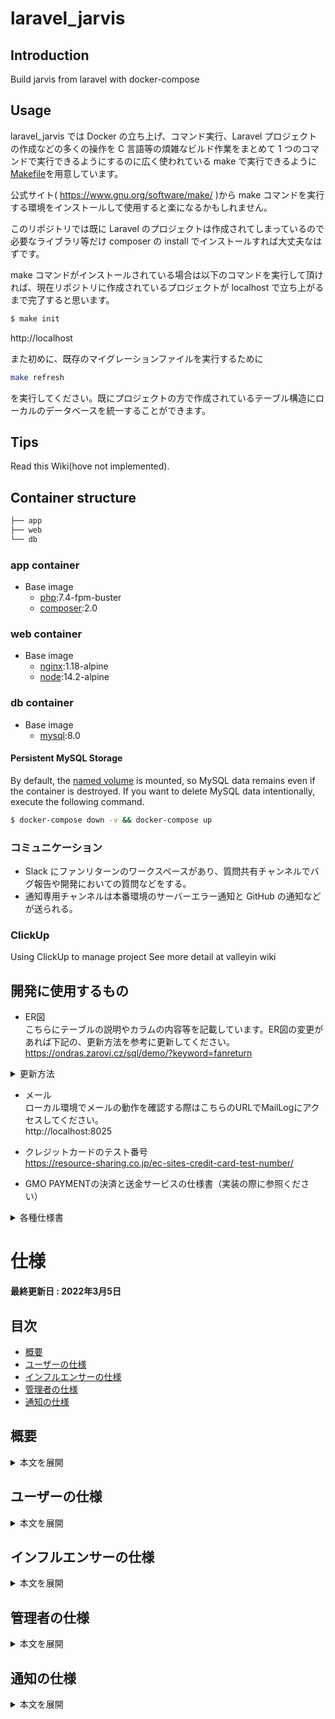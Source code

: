 # laravel_jarvis

## Introduction

Build jarvis from laravel with docker-compose

## Usage

laravel_jarvis では Docker の立ち上げ、コマンド実行、Laravel プロジェクトの作成などの多くの操作を C 言語等の煩雑なビルド作業をまとめて 1 つのコマンドで実行できるようにするのに広く使われている make で実行できるように[Makefile](https://github.com/valleyin-dev/laravel_jarvis/blob/main/Makefile)を用意しています。

公式サイト( https://www.gnu.org/software/make/ )から make コマンドを実行する環境をインストールして使用すると楽になるかもしれません。

このリポジトリでは既に Laravel のプロジェクトは作成されてしまっているので必要なライブラリ等だけ composer の install でインストールすれば大丈夫なはずです。

make コマンドがインストールされている場合は以下のコマンドを実行して頂ければ、現在リポジトリに作成されているプロジェクトが localhost で立ち上がるまで完了すると思います。

```bash
$ make init
```

http://localhost

また初めに、既存のマイグレーションファイルを実行するために

```bash
make refresh
```

を実行してください。既にプロジェクトの方で作成されているテーブル構造にローカルのデータベースを統一することができます。

## Tips

Read this Wiki(hove not implemented). <!-- [Wiki](). -->

## Container structure

```bash
├── app
├── web
└── db
```

### app container

- Base image
  - [php](https://hub.docker.com/_/php):7.4-fpm-buster
  - [composer](https://hub.docker.com/_/composer):2.0

### web container

- Base image
  - [nginx](https://hub.docker.com/_/nginx):1.18-alpine
  - [node](https://hub.docker.com/_/node):14.2-alpine

### db container

- Base image
  - [mysql](https://hub.docker.com/_/mysql):8.0

#### Persistent MySQL Storage

By default, the [named volume](https://docs.docker.com/compose/compose-file/#volumes) is mounted, so MySQL data remains even if the container is destroyed.
If you want to delete MySQL data intentionally, execute the following command.

```bash
$ docker-compose down -v && docker-compose up
```

### コミュニケーション

- Slack にファンリターンのワークスペースがあり、質問共有チャンネルでバグ報告や開発においての質問などをする。
- 通知専用チャンネルは本番環境のサーバーエラー通知と GitHub の通知などが送られる。

### ClickUp

Using ClickUp to manage project
See more detail at valleyin wiki

## 開発に使用するもの

- ER図<br>
こちらにテーブルの説明やカラムの内容等を記載しています。ER図の変更があれば下記の、更新方法を参考に更新してください。<br>
https://ondras.zarovi.cz/sql/demo/?keyword=fanreturn
<details>
<summary>更新方法</summary>

1. 画面右上の「SAVE / LOAD」をクリック<br>
<img width="192" src="https://user-images.githubusercontent.com/66456130/160050433-f5d515a7-7fc0-40ac-8fe8-556c41cb59ac.png"><br>
2. 下記画像の「SAVE」ボタンをクリック<br>
<img width="387" src="https://user-images.githubusercontent.com/66456130/160050437-83e56341-eb5d-4456-9932-ff4bc6bbfc81.png"><br>
3. 「OK」ボタンをクリック<br>
<img width="445" src="https://user-images.githubusercontent.com/66456130/160050439-a207ff5c-4c9e-472f-a803-a518d789f260.png">
</details>


- メール<br>
ローカル環境でメールの動作を確認する際はこちらのURLでMailLogにアクセスしてください。<br>
http://localhost:8025

- クレジットカードのテスト番号<br>
https://resource-sharing.co.jp/ec-sites-credit-card-test-number/

- GMO PAYMENTの決済と送金サービスの仕様書（実装の際に参照ください）<br>
<details>
<summary>各種仕様書</summary>

【決済サービス】<br>
決済機能の実装や修正の際に参照ください。OrderID、ShopID、JobCd等のパラメータの説明も記載されています。<br>
[800_クレジットカード決済利用マニュアル_1.17.pdf](https://github.com/valleyin-dev/fan-return-laravel/files/8347530/800_._1.17.pdf)<br>

【送金サービス】<br>
銀行口座登録や送金処理の実装や修正の際に参照ください。Deposit_ID、Bank_ID、その他銀行のパラメータの説明も記載されています。<br>
[【GMO-PG送金サービス】(A2)API仕様書-銀行振込編_20210824.pdf](https://github.com/valleyin-dev/fan-return-laravel/files/8347529/GMO-PG.A2.API.-._20210824.pdf)<br>

【トークン仕様書】<br>
gmo-create-card-token.jsファイルの決済に使用するトークン生成処理を修正する際に参照ください。<br>
[トークン決済サービス仕様書_1_33.pdf](https://github.com/valleyin-dev/fan-return-laravel/files/8347531/_1_33.pdf)<br>
</details>

# 仕様

__最終更新日 : 2022年3月5日__

## 目次
- [概要](#概要)
- [ユーザーの仕様](#ユーザーの仕様)
- [インフルエンサーの仕様](#インフルエンサーの仕様)
- [管理者の仕様](#管理者の仕様)
- [通知の仕様](#通知の仕様)

## 概要

<details>
<summary>本文を展開</summary>

## __【ユーザー画面】__<br>
支援募集者（インフルエンサーやライバー等）がライブやイベント、やりたい事を叶える為にファンから資金を募ります。<br>
支援募集者はクラファンプロジェクトを作成し、支援したユーザーに対して返礼品や何らかのお礼をリターンとして設定します。<br>
プロジェクトを作成したら、管理者に申請を出し、審査にて問題なければ一定期間掲載されます。<br>
プロジェクトの募集形式はAll or Nothing か All inを採用しています。<br>
※詳細な仕様は下記 __All or Nothing と All in方式__ で解説しています。<br>

## __【管理画面】__<br>
プロジェクト募集者が作成したプロジェクトの審査や管理、資金の送金等を行います。<br>
プロジェクト、リターン、活動報告、支援者、ユーザーや管理者同士のメッセージ等を管理（CRUD処理）できます。<br>
※詳細な仕様は下記 __ユーザーの仕様__ や __管理者の仕様__ で説明しています。<br>

## __【PS（プロジェクトサポーター）リターン】__<br>
- リターンの中にはプロジェクトサポーター（以下「PS」という）リターンという特別なリターンがあります。<br>
これはプロジェクトを支援したユーザーが他のユーザーにそのプロジェクトを紹介、支援します。<br>
そして、プロジェクトを紹介した数をランキングで競い合い、そのランキングに応じてPSリターンの報酬を受け取る事ができます。
- PSはプロジェクトの紹介URLをSNSや知人で紹介し、紹介を受けたユーザーがそのリンクを踏んでから支援をした場合、ランキングの紹介人数に加算されます。<br>
__※開発当初は紹介したユーザーの支援総額で競い合う支援総額順のランキングも存在しましたが、現在は一旦保留との事でコメントアウトしています。（2022/3/5時点）__
- ランキングの何位までが報酬を受け取れるか、リターン内容等はプロジェクト実行者に委ねられています。

## __【All or Nothing と All in方式】__<br>
- All or Nothing<br>
予め設定した期間内に目標金額を達成することで、プロジェクト実行者は期間終了日までに集まった支援額を獲得できます。<br>
期限以内（50日以下）に目標金額に達成しなかった場合はプロジェクトは不成立となり、支援金はユーザーに返金されます。
※現在は50日ですが、客先の要望で変わる可能性があります。（2022/3/5時点）
- All in<br>
目標金額に達成しなかったとしても、プロジェクト実行者は期間終了日までに集まった応援購入額を獲得できます。

## __【決済機能について】__<br>
現在は決済機能としてGMO PAYMENTを実装しています。<br>
GMO PAYMENTを採用している理由は、All or Nothing方式でクラファンプロジェクトが目標金額に達しなかった場合、手数料無料で返金できるからです。（最長60日まで）<br>
GMO PAYMENTではクレジット決済日から最長60日まで「仮売上」として決済を計上できます。「仮売上」中は手数料無料で返金することができます。<br>
 「All or Nothing方式で目標金額に達成する」及び「All in方式」でプロジェクトが掲載終了となった場合にのみ、「本売上」として計上します。一度「本売上」にしてしまうと、決済を取り消す場合、手数料分は戻ってきません。

***
</details>



## ユーザーの仕様

<details>
<summary>本文を展開</summary>

### 新規会員登録画面

- OAuth（SNSやGoogle認証）で新規会員登録をする際、SNSのメールアドレスの共有設定が「無効」となっている場合、SNSでの会員登録は出来ません。<br>
SNSのメールアドレスの共有設定を「有効」にしてから、登録してください。

### クラファンTOP画面
<details>
<summary>本文を展開</summary>

- ヘッダー部の「エントリー一覧」は人気クリエーターとのコラボに募集する為のページに遷移します。<br>
__※こちらはWordPressにて作成されており、弊社の方で各種修正に対応しています。__
- ヘッダー部の「プロジェクト一覧」はクラファンのページに遷移します。<br>
__※こちらはLaravelにて作成されており、フリーランスや業務委託の方に対応して頂く部分になります。__
- TOP画面最上部にあるLINEの友達追加部分は、プロジェクトを立ち上げたいインフルエンサーが気軽に運営と相談出来る様に設置されています。<br>
<img width="667" src="https://user-images.githubusercontent.com/66456130/159869917-f031f667-2870-4daa-b14f-bbaf79fd71e0.png">

- TOP画面の一番上に掲載されているプロジェクトはランダムで表示しています。
- 「ランキング」は支援者数順が多いプロジェクト順に並んでいます。また、「現在の支援者数」は同じユーザーが何度購入しても購入した回数分が人数としてカウントされます。<br>
__※以前「現在の支援者数」は同じユーザーが複数回購入しても、支援者数を1人としてカウントしていました。__<br>
__そのロジックはProject.phpファイルのscopeGetWithPaymentsCountAndSumPriceメソッドにコメントアウトで残しています。（2022/3/24時点）__
- 「新規プロジェクト」はプロジェクト開始日順に並んでいます。
- 「掲載終了プロジェクト」は2022年1月6日以前のプロジェクトは非表示としています。（客先より、ベータ版の時に作成したプロジェクトを一旦非表示にして欲しいとの要望があった）
- プロジェクトの達成率(目標額に対する支援総額)は、30%以下,30%,50%,90%,100%以上の5段階で色が変わっていきます。<br>
以前、All-In方式でプロジェクトの達成率に応じて、リターンの報酬内容を変えるとのことでした。しかし現状はその様な仕様ではない為、元の達成率の表示のみに戻す可能性はあります。（2022/3/24時点）
<img width="993" src="https://user-images.githubusercontent.com/66456130/159861200-c99e9539-0c5f-48ef-aa1b-cfa8538133d3.png">

- 「もっと見る」ボタンからプロジェクト検索画面に遷移出来ます。<br>
※以前はヘッダーに検索アイコンがあり、プロジェクト検索画面に遷移できましたが、ヘッダーの項目が増えて、現状は削除しています。<br>
今後掲載数が増えると検索機能を使用する頻度も増える為、再度検索アイコンを設置する可能性があります。（2022/3/5時点）
- カテゴリごとに検索も可能です。検索したいカテゴリをクリックしてください。<br>
<img width="891" src="https://user-images.githubusercontent.com/66456130/159858162-e24b4b52-8a5e-4442-9d50-443615fc71ac.png"><br>

- __下記画像の「よくある質問・ヘルプ」は未実装です。（2022/3/24時点）__<br>
<img width="372" src="https://user-images.githubusercontent.com/66456130/159857557-c04ef6c8-cccd-4c7f-8557-3d42868b4822.png">

- 現状の仕様ではあまり使用されませんが、フッターにお問い合わせフォームがあります。
</details>

### プロジェクト検索画面

- プロジェクトのワード検索、ソート、絞り込みが可能です。
- 並び替えの「人気順」は現在「お気に入り数」の多い順にソートしています。今後修正の可能性はあります。（2022/3/5時点）

### プロジェクト詳細画面

<details>
<summary>本文を展開</summary>

- クラファンプロジェクトの内容、画像、動画、目標金額、終了日、リターン等の様々な情報を閲覧できます。
- 活動報告はプロジェクト募集者がプロジェクト進捗を投稿、発信する目的で使用します。<br>
※プロジェクトを支援したユーザーのみプロジェクトの「活動報告」を閲覧できます。
- 応援コメントはプロジェクト募集者に向けて応援メッセージを投稿する目的で使用します。<br>
※全てのユーザーが応援コメントを投稿出来ます。今後支援者しか投稿出来ないように仕様変更となる可能性もあります。
- プロジェクト支援後にPS解説画面（PSになる画面）やPSランキング画面に遷移する為のボタンが表示されるようになります。<br>
【支援前】<br>
<img width="513" src="https://user-images.githubusercontent.com/66456130/160031551-efd62791-6ad4-481a-9994-52d04b7980c6.png"><br>
【支援後】<br>
<img width="531" src="https://user-images.githubusercontent.com/66456130/160031558-b54d7634-e9dd-424e-80c1-8d268279f580.png">
</details>

### プロジェクト決済画面

<details>
<summary>本文を展開</summary>

- 購入に際し、ユーザー情報を入力します。リターンは各種複数購入が可能です。
- クレジット決済とコンビニ決済をが可能です。
- __開発初期に「Pay.JP」と「PayPay」で決済処理を実装していましたが、クライアントの要望により、「stripe」に変更しました。__<br>
__しかしその後、決済を仮売上からキャンセルできる期間が長い決済代行サービスに変更したいとの要望があり、最終的には「GMO PAYMENT」で実装しています。念の為、Pay.JP, PayPay, Stripeの処理は残しています。__
- クレジットカードのテストを実施したい場合は以下のサイトを参考にしてください。<br>
https://resource-sharing.co.jp/ec-sites-credit-card-test-number/
- コンビニ決済は、決済後に表示される「受付番号」と「確認番号」を用いて、支払い期限内（5日間）に支払いを行います。<br>
決済完了画面だけでなく、下記画像の通り購入履歴の画面からも確認できます。
<img width="785" src="https://user-images.githubusercontent.com/66456130/160036554-f69e7d1f-e424-4bfb-90dd-daf4cb345bd1.png">
</details>

### PS解説画面（PSになる画面）

- プロジェクトを支援したユーザーのみ訪れる事が可能で、PSについての説明やPSになる為の招待リンクボタンがあります。
- __開発当初、PSと一般のユーザーで権限やできる事を分けたいとの要望があり、当ページに訪れたプロジェクト支援者を保存するPSテーブル（user_project_supported）を作成しました。現在の仕様では特段使用する事は無いですが、将来使用する可能性もある為、テーブルは残しています。（2022/3/5時点）__

### PSリターンランキング画面

- プロジェクトを支援したユーザーのみ訪れる事が可能です。PSとしてプロジェクトを紹介し、紹介したユーザーがプロジェクトを支援した人数のランキング（支援者数順）があります。<br>
__※概要のPSリターンで解説した通り、支援総額順のランキングはコメントアウト中。projectsテーブルのreward_by_total_amountカラムにあたります。カラムは残したままとしています。（2022/3/5時点）__

### プロフィール画面

- インフルエンサーの「出身地」は敢えて自由入力ができる入力フォームにしています。インフルエンサーが面白い出身地やネタとして書いてもいい様にする為です。（客先要望）
- OAuth（SNSやGoogle認証）でログインした場合はプロフィールにメールアドレスが表示されません。

### 購入履歴 / PSになる 画面

- 購入したリターンの詳細が記載された履歴を確認できます。また「PSになる」、「PSランキングページ」へ遷移できます。
- オーダーIDは管理画面の「支援者(ファン)管理」で検索すると、該当する購入履歴が参照できます。また、そのIDを用いてGMO PAYMENTのダッシュボードで購入履歴を確認できます。

### DM画面

- メッセージの送り先として、「ユーザーと運営」、「ユーザー → インフルエンサー（プロジェクト実行者）」、「インフルエンサー（プロジェクト実行者） → ユーザー」の3種類があります。
- メッセージ未読件数が下記のように表示されます。
<img width="888" src="https://user-images.githubusercontent.com/66456130/160033003-1b5c3c43-d050-456b-addd-de6eb52ad5ba.png">


***

</details>



## インフルエンサーの仕様

<details>
<summary>本文を展開</summary>

### マイプロジェクト一覧画面

- プロジェクトを作成し、資金を募りたいユーザーが使用するページです。下書き中のプロジェクトや掲載中のプロジェクトなどが一覧表示されています。プロジェクト作成後は管理者（ファンリターン運営会社）へ審査してもらう為に申請する事ができます。
- プロジェクトの審査を申請する際、入力に不備があればアラートで表示されます。アラートで表示された箇所を修正すると、申請可能です。
- 対象のプロジェクトから編集、詳細画面に遷移できます。
- プロジェクトのステータスは以下の通りです。<br>
<details>
<summary>本文を展開</summary>

  - 【下書き中】<br>
    プロジェクトを作成して、申請していない状態。<br>
    <img width="322" src="https://user-images.githubusercontent.com/66456130/159872730-1f447851-3cc1-4a55-b1fd-54b9cea00341.png">
  - 【承認待ち】<br>
    プロジェクト申請し、承認されていない状態。<br>
    <img width="302" src="https://user-images.githubusercontent.com/66456130/159872733-fb14ec0b-b66d-4b0f-b29c-d9f187928b58.png">
  - 【差し戻し】<br>
    プロジェクトを申請したが、修正箇所がある為、再度編集と申請が必要。<br>
    <img width="316" src="https://user-images.githubusercontent.com/66456130/159872739-99984086-6f98-410a-90e1-ddbb2191eb3a.png">
  - 【公開前、公開中、公開終了】<br>
    プロジェクトを申請後、掲載許可が降りた状態。掲載開始日になると自動で「公開中」となり、終了すると「公開終了」に切り替わる。<br>
    __※管理画面はこのステータスではなく、一律で「掲載中」のステータスとなっている。__<br>
    __掲載開始日から終了日のプロジェクトのみ、TOP画面やプロジェクト検索画面に表示される。（2022/3/5時点）__<br>
    <img width="303" src="https://user-images.githubusercontent.com/66456130/159872723-c9988dc0-314d-4e0c-a12b-829560e7c69b.png">
  - 【掲載停止中】<br>
    プロジェクト募集者が何らかの理由でプロジェクトを継続できなくなった、または不適切なユーザーであった場合に緊急で使用します。<br>
    この状態はプロジェクトの公開が取り消され、編集、詳細の閲覧ができなくなります。<br>
    <img width="303" src="https://user-images.githubusercontent.com/66456130/159872737-ad432c51-13f9-4100-b8a2-e7dfbf2f18b3.png">
</details>

### マイプロジェクト編集画面

- クラファンで支援者を募る為にプロジェクトを作成、編集ができるページです。作成したプロジェクトはプレビューで確認する事ができます。
- フォームに入力すると非同期で保存されます。
- 各タブの仕様や注意点を以下の通りです。<br>
<br>
【目標設定】<br>

  - 掲載開始日を選択すると、掲載終了日は最大で50日までしか選択出来ません。
  - 掲載開始日は明日以降の日付を選択可能です。<br>
【概要】<br>
  - 概要文はリッチエディタで、画像や動画も挿入することができます。<br>
【Top画像】<br>
  - 動画は1つだけ登録可能で、プロジェクト詳細のスライダー画像集の一番最初に表示されます。短縮URLも登録可能です。<br>
【リターン】<br>
  - 「限定数」はグッズ等のリターンで個数の上限が必要になる場合に設定します。<br>
  - 「お届け予定日」はプロジェクト終了月の翌月から選択可能です。
  - 「住所情報の取得」はリターンにTシャツやグッズ等が含まれる場合、支援したユーザーにグッズを発送する際に住所が必要となります。その場合はチェックを入れます。<br>
【PSリターン】<br>
  - こちらの画面でプレビューを確認すると、PSランキングの画面が表示されます。<br>
【本人確認】<br>
  - 銀行口座の入力フォームは別のページにある為、そちらで入力が必要です。<br>

### マイプロジェクト詳細画面

<details>
<summary>本文を展開</summary>

- プロジェクトの掲載ステータスによって扱える機能が異なります。<br>
【掲載中】<br>
<img width="409" src="https://user-images.githubusercontent.com/66456130/159873969-68b78626-8534-468c-bd0b-81d7a61a54ac.png"><br>
【下書き中、承認待ち、差し戻し、掲載停止中】<br>
<img width="405" src="https://user-images.githubusercontent.com/66456130/159873921-91592a04-c3eb-41c0-ba5c-b50859f5deed.png"><br>
</details>

### 支援者一覧画面
<details>
<summary>各種処理状況</summary>

- プロジェクトを支援したユーザーにグッズ等を贈る必要がある時、支援者の住所情報や処理状況（決済状況）を閲覧できます。
- グッズ等を発送したユーザーをメモする時にも使えます。例えばグッズを発送したユーザーはステータスを「発送済」にできます。<br>
__また、処理状況（決済状況）が「実売上」と「決済完了(コンビニ決済)」の時に「発送済」に変更し、発送してください。__<br>
<img width="654" src="https://user-images.githubusercontent.com/66456130/160064089-4345dd89-c191-486c-83bc-d64fb2623a07.png">

- 各種処理状況（決済状況）は以下の通りです。<br>
  - 仮売上<br>
  クレジットカードにて決済は済んでいるが、まだ「実売上」となっていない状態。プロジェクトが終了し、「実売上」となればグッズを発送する。<br>
  - 実売上<br>
  クレジットカードにて決済が済んでおり、グッズを送信しても良い状態。<br>
  <!-- - キャンセル(取消)<br>
  後で高木さんに確認<br>
  - キャンセル(返品)<br>
  後で高木さんに確認<br>
  - キャンセル(月跨り返品)<br>
  後で高木さんに確認<br> -->
  - 要求成功(コンビニ決済)<br>
  FanReturnにてコンビニ決済処理が完了しているが、実際にコンビニにて支払っていない状態。<br>
  - 決済完了(コンビニ決済)<br>
  FanReturnにてコンビニ決済処理が完了し、コンビニにて支払いが完了している状態。<br>
  - 期限切れ(コンビニ決済)<br>
  FanReturnにてコンビニ決済処理が完了しているが、5日以内にコンビニに支払いをしていない状態。<br>
  <!-- - 支払停止(コンビニ決済)<br>
  後で高木さんに確認<br> -->
  </details>


### 支援者とのDM

- インフルエンサー → 支援者のDMができます。もし、何らかの連絡（支援者が引っ越し予定で住所が変わってしまう等）が必要な場合は個別やりとりします。

### コメント一覧

- 支援者からの応援コメントに返信できます。また、自由に削除もできます。

### 活動報告一覧

- 支援者へ向けて、プロジェクトの進捗を発信します。活動報告の作成、編集、削除ができます。


### 銀行口座登録画面

- こちらで登録した銀行口座情報はプロジェクトで調達した資金をインフルエンサーに振り込む際に使用します。<br>
また、登録した銀行口座情報はGMO PAYMENT側に保存されます。
  

***
</details>



## 管理者の仕様

<details>
<summary>本文を展開</summary>

### プロジェクト管理画面

- ここではクラファンプロジェクトの閲覧、作成、編集、削除が可能です。そのほかにもプロジェクトの審査や掲載のステータス変更、プロジェクトの送金処理等を行います。<br>
  ※1 送金処理の方法については下記の __プロジェクト完了後の送金の流れ__ を参照下さい。<br>
  ※2 掲載ステータスについては __ユーザーの仕様__ 内にある __マイプロジェクト一覧画面__ を参照下さい。
- プロジェクトに関するリターン、活動報告、応援コメント、支援者管理も可能です。
- 「キュレーター」とは管理側のプロジェクト担当者です。プロジェクトの審査や送金、やりとり等を行う役割があります。

### プロジェクト完了後の送金の流れ

こちらを読む前に __概要__ の __決済機能について__ を参照願います。<br>


<details>
<summary>All or Nothing方式で目標金額達成後 もしくは All in方式でプロジェクト期間終了後の送金処理</summary>

1. プロジェクト終了→管理者に通知メール→通知メールのリンクをクリック→対象の「プロジェクト管理」画面に遷移する
   もしくは「プロジェクト管理」画面にて終了したプロジェクトを検索する<br>
![Image](https://user-images.githubusercontent.com/66456130/156914492-9907a607-a831-454b-b0e2-e721b8b8baa8.png)<br>

2. 画面右端にある「支援者（ファン）一覧」ボタンから「支援者（ファン）管理」画面へ<br>
![Image2](https://user-images.githubusercontent.com/66456130/156914493-c409090a-7315-4bb2-ae3a-c182dcfc8875.png)<br>

3. 上部にある「処理状況」のセレクトボックスを「仮売上」にすると、仮売上中の支払い状態で絞り込まれる

4. 「実売上計上」ボタンをクリックすると、支払いのステータスが「仮売上」→「実売上」に変化する<br>
![Image](https://user-images.githubusercontent.com/66456130/156880532-e2bc3ac1-fc2d-4622-9b70-54ccf15eaccf.png)<br>
※1 プロジェクトが掲載期間が終了していないにも関わらず、実売上に変更した場合以下のエラーメッセージが表示されます。<br>
![Image](https://user-images.githubusercontent.com/66456130/156914395-c73a49b6-f693-48fb-97e9-2a024e077a0f.png)<br>

※2 処理状況を「仮売上」に絞り込まずに「実売上計上」ボタンを押すと、下記のエラーが表示されます。<br>
<img width="353" src="https://user-images.githubusercontent.com/66456130/160041533-66936eee-90ae-4320-b630-d964ea6fcee5.png"><br>

※3 目標金額に達していない場合、下記画像の通り「実売上計上」のボタンが表示されません。<br>
<img width="1393" src="https://user-images.githubusercontent.com/66456130/160041343-b3f1fc91-d587-40dc-8eb5-8c4a23bc6ab9.png">

5. プロジェクトIDが記載されているボタンをクリックし、先程の「プロジェクト管理」画面に戻る<br>
![Image](https://user-images.githubusercontent.com/66456130/156880867-3277fcf5-296e-46a9-a076-5ea5d6d5b396.png)<br>

6. 画面中央あたりに位置する「プロジェクト経費」を入力し、更新する<br>
![Image](https://user-images.githubusercontent.com/66456130/156881193-d71512d6-5ae6-484f-aeed-c893a5420218.png)<br>

7. 「送金実行する」ボタンにて、クラファンプロジェクト実行者に「プロジェクト経費」と「手数料(FR売上)」を差し引いた「合計支払い金額」が振り込まれる<br>
![Image](https://user-images.githubusercontent.com/66456130/156881234-749853dc-2d67-4577-9e9a-6c3d7cec5365.png)<br>
※1 プロジェクト実行者が銀行口座情報を入力していない場合、以下の様に表示されます<br>
![Image](https://user-images.githubusercontent.com/66456130/156914025-3d3a1f0f-bd2e-4cac-84c8-af4eae433fc6.png)<br>
※2 「仮売上」の決済が残っている場合、以下のエラーが表示されます。<br>
<img width="519" src="https://user-images.githubusercontent.com/66456130/160041984-6ca28467-d0d6-46e7-94e1-ac539a9368e8.png">
</details>


<details>
<summary>All or Nothing方式で目標金額未達成 もしくは 何らかの理由でプロジェクトを終了後の返金処理</summary>

1. 上記の1〜3までは同様の流れ

2. 「売上キャンセル」（画面右端）ボタンをクリックすると、支払いのステータスが「仮売上」→「キャンセル」に変化する<br>
![Image](https://user-images.githubusercontent.com/66456130/156913925-40b78a0a-8ba4-482c-9d3b-88d7136506e2.png)
</details>

### その他決済関連の仕様
<details>
<summary>本文を展開</summary>

- __GMO PAYMENTのダッシュボードで「仮売上」「実売上」「キャンセル（取消）」等に変更可能ですが、FanReturn側でエラーが起きるので、極力管理画面にて操作してください。__
- 「売上キャンセル」ボタンは「All-or-Nothing」で目標金額未達成時や何らかの理由でユーザーが決済をキャンセルしたい場合に用います。
- 「仮売上」、「実売上」中に「キャンセル」する場合は決済日から180日以内まで可能です。<br>
<img width="705" src="https://user-images.githubusercontent.com/66456130/160039499-ecb1056c-d20e-46df-a5bd-5bf6586702e1.png">

- クレジットカードの打ち間違いや予審枠が足りなかった場合等に決済が失敗します。その際は下記画像の通り「支援者（ファン）管理」画面の「処理状況」で「決済失敗」のステータスとなります。<br>
<img width="1200" src="https://user-images.githubusercontent.com/66456130/160040628-a699ac15-5df3-482e-820a-95a8ab9b3a52.png">
</details>

### リターン管理、支援者（ファン）管理、活動報告管理、コメント管理画面
<details>
<summary>本文を展開</summary>

- これら（下記画像参照）は全プロジェクトのリターンや活動報告等々が一括で閲覧できますが、基本的にあまり使用されません。<br>
<img width="206" src="https://user-images.githubusercontent.com/66456130/160042664-8414a685-f65f-4e2a-8a2e-acd59deaf7af.png"><br>
なるべくこれら（下記画像参照）の各プロジェクトからアクセスしてください。<br>
<img width="130" src="https://user-images.githubusercontent.com/66456130/160042668-78fb7c35-c301-4683-a27c-244844fa25c6.png">
</details>

### DM一覧画面

- ユーザーとのDMが可能です。
- 未読のメッセージ件数が下記の通りに表示されます。<br>
<img width="795" src="https://user-images.githubusercontent.com/66456130/160032994-a96ccc01-dad7-45ff-8e7e-5a72df008727.png">

### ユーザー管理画面

- ユーザーのCRUD処理が可能です。

### キュレーター管理画面

- キュレーターのCRUD処理が可能です。
- キュレーターとは管理側のプロジェクト担当者です。プロジェクトの審査や送金、やりとり等を行う役割があります。

### タグ管理画面

- プロジェクトに添付するタグのCRUD処理が可能です。

### 各種設定画面

- 管理画面のadminの名前、メールアドレス、パスワードを変更できます。

***
</details>


## 通知の仕様

<details>
<summary>本文を展開</summary>

<img width="1355" src="https://user-images.githubusercontent.com/66456130/160034911-15f8d6ee-92fc-4daf-9cd7-6ea607da9f6f.png">
<img width="1364" src="https://user-images.githubusercontent.com/66456130/160035012-67257c49-d8d9-4218-af2b-91d5b0c812ee.png">
<img width="1364" src="https://user-images.githubusercontent.com/66456130/160035109-bb5a7ed0-430c-45e7-9602-1a8bc5add32e.png">
<img width="1362" src="https://user-images.githubusercontent.com/66456130/160035218-50b46845-5c21-48a6-8b2d-118742b228c2.png">
<img width="1363" src="https://user-images.githubusercontent.com/66456130/160035329-35125b1e-e7fa-424b-8309-167bc2080d41.png">
<img width="1364" src="https://user-images.githubusercontent.com/66456130/160035345-c10a4d64-4131-400d-8de6-f04d5f0d922c.png">
<img width="1365" src="https://user-images.githubusercontent.com/66456130/160035354-76d64d8c-33c9-49f4-b607-402a25df7352.png">
<img width="1365" src="https://user-images.githubusercontent.com/66456130/160035359-500ed17e-318c-4f24-9f59-8290b1d719e6.png">
<img width="1361" src="https://user-images.githubusercontent.com/66456130/160035362-5b10e5f1-d22d-4405-9fe5-de082bb43360.png">

***
</details>